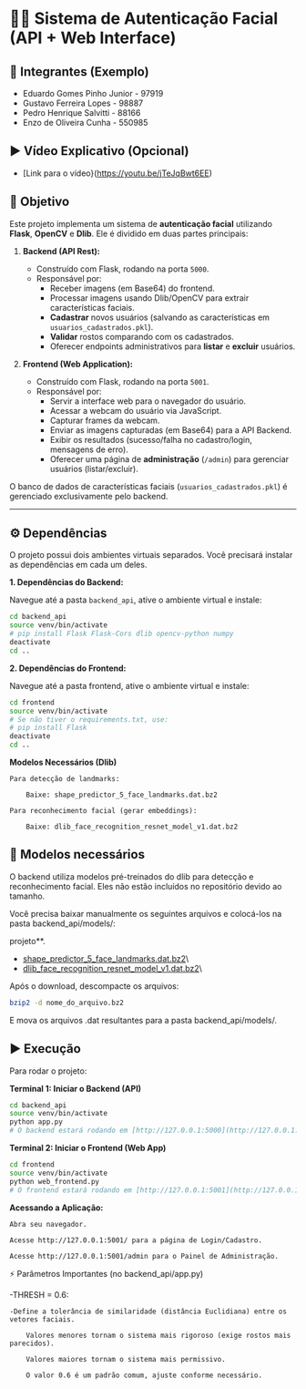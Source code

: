 # 🧑‍💻 Sistema de Autenticação Facial (API + Web Interface)

## 📌 Integrantes (Exemplo)

- Eduardo Gomes Pinho Junior - 97919
- Gustavo Ferreira Lopes - 98887
- Pedro Henrique Salvitti - 88166
- Enzo de Oliveira Cunha - 550985

## ▶️ Vídeo Explicativo (Opcional)

- [Link para o vídeo}(https://youtu.be/jTeJqBwt6EE)

## 📌 Objetivo

Este projeto implementa um sistema de **autenticação facial** utilizando **Flask**, **OpenCV** e **Dlib**. Ele é dividido em duas partes principais:

1.  **Backend (API Rest):**
    * Construído com Flask, rodando na porta `5000`.
    * Responsável por:
        * Receber imagens (em Base64) do frontend.
        * Processar imagens usando Dlib/OpenCV para extrair características faciais.
        * **Cadastrar** novos usuários (salvando as características em `usuarios_cadastrados.pkl`).
        * **Validar** rostos comparando com os cadastrados.
        * Oferecer endpoints administrativos para **listar** e **excluir** usuários.

2.  **Frontend (Web Application):**
    * Construído com Flask, rodando na porta `5001`.
    * Responsável por:
        * Servir a interface web para o navegador do usuário.
        * Acessar a webcam do usuário via JavaScript.
        * Capturar frames da webcam.
        * Enviar as imagens capturadas (em Base64) para a API Backend.
        * Exibir os resultados (sucesso/falha no cadastro/login, mensagens de erro).
        * Oferecer uma página de **administração** (`/admin`) para gerenciar usuários (listar/excluir).

O banco de dados de características faciais (`usuarios_cadastrados.pkl`) é gerenciado exclusivamente pelo backend.

---

## ⚙️ Dependências

O projeto possui dois ambientes virtuais separados. Você precisará instalar as dependências em cada um deles.

**1. Dependências do Backend:**

Navegue até a pasta `backend_api`, ative o ambiente virtual e instale:

```bash
cd backend_api
source venv/bin/activate
# pip install Flask Flask-Cors dlib opencv-python numpy
deactivate
cd ..
```

**2. Dependências do Frontend:**

Navegue até a pasta frontend, ative o ambiente virtual e instale:

```bash
cd frontend
source venv/bin/activate
# Se não tiver o requirements.txt, use:
# pip install Flask
deactivate
cd ..
```

**Modelos Necessários (Dlib)**



    Para detecção de landmarks:

        Baixe: shape_predictor_5_face_landmarks.dat.bz2

    Para reconhecimento facial (gerar embeddings):

        Baixe: dlib_face_recognition_resnet_model_v1.dat.bz2

## 🔹 Modelos necessários

O backend utiliza modelos pré-treinados do dlib para detecção e reconhecimento facial. Eles não estão incluídos no repositório devido ao tamanho.

Você precisa baixar manualmente os seguintes arquivos e colocá-los na pasta backend_api/models/:

projeto**.

-   [shape_predictor_5\_face_landmarks.dat.bz2](http://dlib.net/files/shape_predictor_5_face_landmarks.dat.bz2)\
-   [dlib_face_recognition_resnet_model_v1.dat.bz2](http://dlib.net/files/dlib_face_recognition_resnet_model_v1.dat.bz2)\

Após o download, descompacte os arquivos:

``` bash
bzip2 -d nome_do_arquivo.bz2
```
E mova os arquivos .dat resultantes para a pasta backend_api/models/.

## ▶️ Execução

Para rodar o projeto:

**Terminal 1: Iniciar o Backend (API)**

```bash
cd backend_api
source venv/bin/activate
python app.py
# O backend estará rodando em [http://127.0.0.1:5000](http://127.0.0.1:5000)
```

**Terminal 2: Iniciar o Frontend (Web App)**

```bash
cd frontend
source venv/bin/activate
python web_frontend.py
# O frontend estará rodando em [http://127.0.0.1:5001](http://127.0.0.1:5001)
```

**Acessando a Aplicação:**

    Abra seu navegador.

    Acesse http://127.0.0.1:5001/ para a página de Login/Cadastro.

    Acesse http://127.0.0.1:5001/admin para o Painel de Administração.



⚡ Parâmetros Importantes (no backend_api/app.py)

  -THRESH = 0.6:

    -Define a tolerância de similaridade (distância Euclidiana) entre os vetores faciais.

        Valores menores tornam o sistema mais rigoroso (exige rostos mais parecidos).

        Valores maiores tornam o sistema mais permissivo.

        O valor 0.6 é um padrão comum, ajuste conforme necessário.
        
